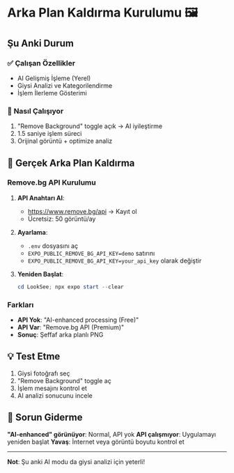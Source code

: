 # Arka Plan Kaldırma Kurulumu 🖼️

## Şu Anki Durum

### ✅ **Çalışan Özellikler**
- AI Gelişmiş İşleme (Yerel)
- Giysi Analizi ve Kategorilendirme
- İşlem İlerleme Gösterimi

### 🔄 **Nasıl Çalışıyor**
1. \"Remove Background\" toggle açık → AI iyileştirme
2. 1.5 saniye işlem süreci
3. Orijinal görüntü + optimize analiz

## 🚀 **Gerçek Arka Plan Kaldırma**

### **Remove.bg API Kurulumu**

1. **API Anahtarı Al**:
   - https://www.remove.bg/api → Kayıt ol
   - Ücretsiz: 50 görüntü/ay

2. **Ayarlama**:
   - `.env` dosyasını aç
   - `EXPO_PUBLIC_REMOVE_BG_API_KEY=demo` satırını
   - `EXPO_PUBLIC_REMOVE_BG_API_KEY=your_api_key` olarak değiştir

3. **Yeniden Başlat**:
   ```powershell
   cd LookSee; npx expo start --clear
   ```

### **Farkları**
- **API Yok**: \"AI-enhanced processing (Free)\"
- **API Var**: \"Remove.bg API (Premium)\"
- **Sonuç**: Şeffaf arka planlı PNG

## 💡 **Test Etme**

1. Giysi fotoğrafı seç
2. \"Remove Background\" toggle aç
3. İşlem mesajını kontrol et
4. AI analizi sonucunu incele

## 🔧 **Sorun Giderme**

**\"AI-enhanced\" görünüyor**: Normal, API yok
**API çalışmıyor**: Uygulamayı yeniden başlat
**Yavaş**: İnternet veya görüntü boyutu kontrol et

---
**Not**: Şu anki AI modu da giysi analizi için yeterli!